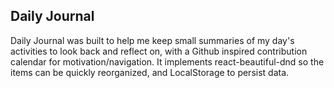 ## Daily Journal
Daily Journal was built to help me keep small summaries of my day's activities to look back and reflect on, with a Github inspired contribution calendar for motivation/navigation. It implements react-beautiful-dnd so the items can be quickly reorganized, and LocalStorage to persist data.
